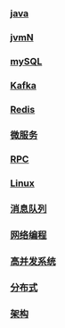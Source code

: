 ### [java](https://github.com/wangjunjie0817/note/blob/master/java/javaNote.md)
### [jvmN](https://github.com/wangjunjie0817/note/blob/master/jvm/jvmNote.md)
### [mySQL](https://github.com/wangjunjie0817/note/blob/master/jvm/jvmNote.md)
### [Kafka](https://github.com/wangjunjie0817/note/blob/master/Kafka/KafkaNote.md)
### [Redis](https://github.com/wangjunjie0817/note/blob/master/Redis/RedisNote.md)
### [微服务](https://github.com/wangjunjie0817/note/blob/master/%E5%BE%AE%E6%9C%8D%E5%8A%A1/%E5%BE%AE%E6%9C%8D%E5%8A%A1.md)
### [RPC](https://github.com/wangjunjie0817/note/blob/master/RPC/RPCnote.md)
### [Linux]()
### [消息队列]()
### [网络编程]()
### [高并发系统]()
### [分布式]()
### [架构]()

